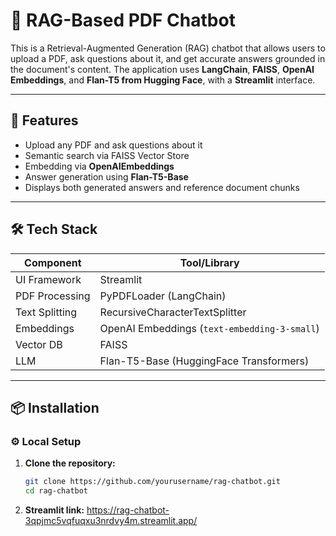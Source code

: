 # 📘 RAG-Based PDF Chatbot

This is a Retrieval-Augmented Generation (RAG) chatbot that allows users to upload a PDF, ask questions about it, and get accurate answers grounded in the document's content. The application uses **LangChain**, **FAISS**, **OpenAI Embeddings**, and **Flan-T5 from Hugging Face**, with a **Streamlit** interface.

---

## 🚀 Features

- Upload any PDF and ask questions about it
- Semantic search via FAISS Vector Store
- Embedding via **OpenAIEmbeddings**
- Answer generation using **Flan-T5-Base**
- Displays both generated answers and reference document chunks

---

## 🛠️ Tech Stack

| Component         | Tool/Library                        |
|------------------|-------------------------------------|
| UI Framework     | Streamlit                           |
| PDF Processing   | PyPDFLoader (LangChain)             |
| Text Splitting   | RecursiveCharacterTextSplitter      |
| Embeddings       | OpenAI Embeddings (`text-embedding-3-small`) |
| Vector DB        | FAISS                               |
| LLM              | Flan-T5-Base (HuggingFace Transformers) |

---

## 📦 Installation

### ⚙️ Local Setup

1. **Clone the repository:**
   ```bash
   git clone https://github.com/yourusername/rag-chatbot.git
   cd rag-chatbot

2. **Streamlit link:**
     https://rag-chatbot-3qpjmc5vqfuqxu3nrdvy4m.streamlit.app/
